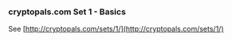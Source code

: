 ### cryptopals.com Set 1 - Basics

See [http://cryptopals.com/sets/1/](http://cryptopals.com/sets/1/)
